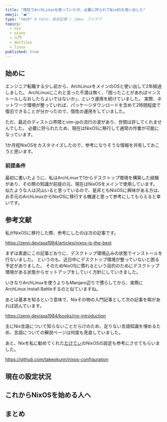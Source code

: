 ```yaml
---
title: "惰性でArchLinuxを使っていたが、必要に狩られてNixOSを使い出した"
emoji: "🫖"
type: "tech" # tech: 技術記事 / idea: アイデア
topics:
  - nix
  - nixos
  - 入門
  - dotfiles
  - linux
published: true
---
```


## 始めに

エンジニア転職する少し前から、ArchLinuxをメインのOSと使い出して2年経過しました。
ArchLinuxにこれと言った不満は無く、「困ったことがあればインストールしなおしたらよいではないか」、という運用を続けていました。
実際、ネットワーク環境が整っていれば、パッケージダウンロードを含めて2時間程度で復旧できることが分かったので、惰性の運用をしていました。

ただ、最近のディストロ界隈とvim-jpの流行の波があり、世間は許してくれませんでした。
必要に狩られたため、現在はNixOSに移行して通常の作業が可能になっています。

1か月程NixOSをカスタマイズしたので、参考になりそうな情報を共有しておこうと思います。

### 前提条件

最初に書いたように、私はArchLinuxで1からデスクトップ環境を構築した経験があり、その際の知識が前提の元、現在はNixOSをメインで使用しています。
似たような人は沢山いると思っているので、是非ともNixOSに興味がある方は、お手元のArchLinuxからNixOSに移行する機運と思って参考にしてもらえると幸いです。

## 参考文献

私がNixOSに移行した際、参考にしたのは次の記事です。

https://zenn.dev/asa1984/articles/nixos-is-the-best

まずは素直にこの記事どおりに、デスクトップ環境込みの状態でインストールを行ないました。
というのも、近日中にデスクトップ環境が整っていないと困る予定がありました。
そのためNixOSに慣れるという目的のためにデスクトップ環境がある状態からセットアップをしていく方針にしていきました。

いきなりArchLinuxを使うよりもManjaro辺りで慣らしてから、実際にArchLinux Install Battleするのと似ていますね。

あとは基本を知るという意味で、Nixその物の入門記事として次の記事を暇があれば読んでいます。

https://zenn.dev/asa1984/books/nix-introduction

主にNix言語について知らないことだらけのため、足りない言語知識を埋めるため、言語についての解説ページは何度も見直していました。

あと、Nixを私に勧めてくれた[たけてぃ](https://github.com/takeokunn)のNixOSの設定も参考にさせてもらいました。

https://github.com/takeokunn/nixos-configuration
## 現在の設定状況

## これからNixOSを始める人へ

## まとめ
